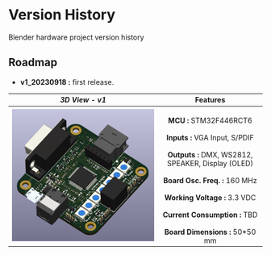 # Version History

Blender hardware project version history

## Roadmap

- __v1_20230918 :__ first release.

| *3D View - v1* | Features |
|:--:|:--:| 
| ![_3DView_v1_20230918](https://github.com/mend0z0/Blender/blob/main/Hardware/_Sub_HW_Blender/v1_20230918/Released%20Folder/v1.0%20-%2020230918/Media%20Content/Picture/_3DView_Blender_v1.0.png) | <br align="left">__MCU :__ STM32F446RCT6</br><br align="left">__Inputs :__ VGA Input, S/PDIF</br><br align="left">__Outputs :__ DMX, WS2812, SPEAKER, Display (OLED)</br><br align="left">__Board Osc. Freq. :__ 160 MHz</br><br align="left">__Working Voltage :__ 3.3 VDC </br><br align="left">__Current Consumption :__  TBD</br><br align="left">__Board Dimensions :__ 50*50 mm</br> |



